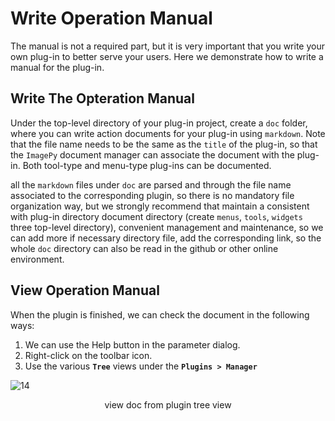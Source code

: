 # Write Operation Manual

The manual is not a required part, but it is very important that you write your own plug-in to better serve your users. Here we demonstrate how to write a manual for the plug-in.

## Write The Opteration Manual

Under the top-level directory of your plug-in project, create a `doc` folder, where you can write action documents for your plug-in using `markdown`. Note that the file name needs to be the same as the `title` of the plug-in, so that the `ImagePy` document manager can associate the document with the plug-in. Both tool-type and menu-type plug-ins can be documented.

all the `markdown` files under `doc` are parsed and through the file name associated to the corresponding plugin, so there is no mandatory file organization way, but we strongly recommend that maintain a consistent with plug-in directory document directory (create `menus`, `tools`, `widgets` three top-level directory), convenient management and maintenance, so we can add more if necessary directory file, add the corresponding link, so the whole `doc` directory can also be read in the github or other online environment.

## View Operation Manual

When the plugin is finished, we can check the document in the following ways:

1. We can use the Help button in the parameter dialog.
2. Right-click on the toolbar icon.
3. Use the various **`Tree`** views under the **`Plugins > Manager`**

![14](http://idoc.imagepy.org/demoplugin/31.png)

<div align=center>view doc from plugin tree view</div><br>   
